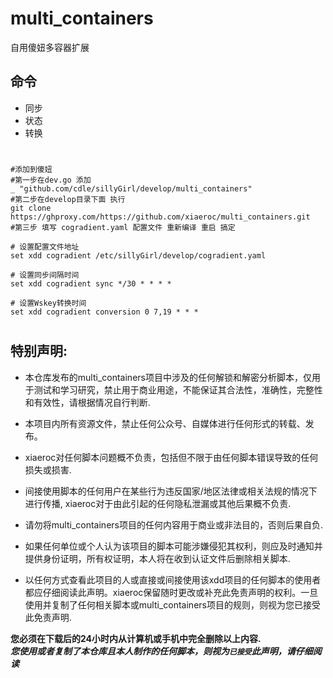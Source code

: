 # multi_containers
自用傻妞多容器扩展
## 命令
* 同步 
* 状态
* 转换
#
    #添加到傻妞 
    #第一步在dev.go 添加
    _ "github.com/cdle/sillyGirl/develop/multi_containers"
    #第二步在develop目录下面 执行 
    git clone https://ghproxy.com/https://github.com/xiaeroc/multi_containers.git
    #第三步 填写 cogradient.yaml 配置文件 重新编译 重启 搞定

    # 设置配置文件地址
    set xdd cogradient /etc/sillyGirl/develop/cogradient.yaml 
    
    # 设置同步间隔时间
    set xdd cogradient sync */30 * * * *
    
    # 设置Wskey转换时间
    set xdd cogradient conversion 0 7,19 * * *
#


## 特别声明: 

* 本仓库发布的multi_containers项目中涉及的任何解锁和解密分析脚本，仅用于测试和学习研究，禁止用于商业用途，不能保证其合法性，准确性，完整性和有效性，请根据情况自行判断.

* 本项目内所有资源文件，禁止任何公众号、自媒体进行任何形式的转载、发布。

* xiaeroc对任何脚本问题概不负责，包括但不限于由任何脚本错误导致的任何损失或损害.

* 间接使用脚本的任何用户在某些行为违反国家/地区法律或相关法规的情况下进行传播, xiaeroc对于由此引起的任何隐私泄漏或其他后果概不负责.

* 请勿将multi_containers项目的任何内容用于商业或非法目的，否则后果自负.

* 如果任何单位或个人认为该项目的脚本可能涉嫌侵犯其权利，则应及时通知并提供身份证明，所有权证明，本人将在收到认证文件后删除相关脚本.

* 以任何方式查看此项目的人或直接或间接使用该xdd项目的任何脚本的使用者都应仔细阅读此声明。xiaeroc保留随时更改或补充此免责声明的权利。一旦使用并复制了任何相关脚本或multi_containers项目的规则，则视为您已接受此免责声明.

**您必须在下载后的24小时内从计算机或手机中完全删除以上内容.**  </br>
***您使用或者复制了本仓库且本人制作的任何脚本，则视为`已接受`此声明，请仔细阅读*** 
